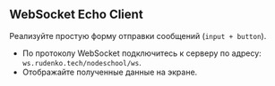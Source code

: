 ## WebSocket Echo Client
Реализуйте простую форму отправки сообщений (`input + button`).<br/>

* По протоколу WebSocket подключитесь к серверу по адресу: `ws.rudenko.tech/nodeschool/ws`.<br/>
* Отображайте полученные данные на экране.
